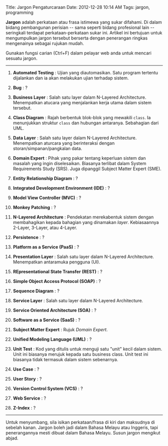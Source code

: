 Title: Jargon Pengaturcaraan
Date: 2012-12-28 10:14 AM
Tags: jargon, programming

**Jargon** adalah perkataan atau frasa istimewa yang sukar difahami. Di dalam bidang pembangunan perisian -- sama seperti bidang profesional lain -- seringkali terdapat perkataan-perkataan sukar ini. Artikel ini bertujuan untuk mengumpulkan jargon tersebut berserta dengan penerangan ringkas mengenainya sebagai rujukan mudah.

Gunakan fungsi carian (Ctrl+F) dalam pelayar web anda untuk mencari sesuatu jargon.
 
---

1. **Automated Testing** : Ujian yang diautomasikan. Satu program tertentu dijalankan dan ia akan melakukan ujian terhadap sistem. 

1. **Bug** : ?

1. **Business Layer** :  Salah satu layer dalam N-Layered Architecture. Menempatkan atucara yang menjalankan kerja utama dalam sistem tersebut.

1. **Class Diagram** : Rajah berbentuk blok-blok yang mewakili `class`. Ia menunjukkan struktur `class` dan hubungan antaranya. Sebahagian dari UML.

1. **Data Layer** :  Salah satu layer dalam N-Layered Architecture. Menempatkan aturcara yang berinteraksi dengan storan/simpanan/pangkalan data.

1. **Domain Expert** : Pihak yang pakar tentang keperluan sistem dan masalah yang ingin diselesaikan. Biasanya terlibat dalam System Requirements Study (SRS). Juga dipanggil Subject Matter Expert (SME).

1. **Entity Relationship Diagram** : ?

1. **Integrated Development Environment (IDE)** : ?

1. **Model View Controller (MVC)** : ?

1. **Monkey Patching** : ?

1. **N-Layered Architecture** : Pendekatan merekabentuk sistem dengan membahagikan kepada bahagian yang dinamakan _layer_. Kebiasaannya 2-Layer, 3-Layer, atau 4-Layer.

1. **Persistence** : ?

1. **Platform as a Service (PaaS)** : ?

1. **Presentation Layer** : Salah satu layer dalam N-Layered Architecture. Menempatkan antaramuka pengguna (UI).

1. **REpresentational State Transfer (REST)** : ?

1. **Simple Object Access Protocol (SOAP)** : ?

1. **Sequence Diagram** : ?

1. **Service Layer** :  Salah satu layer dalam N-Layered Architecture.

1. **Service Oriented Architecture (SOA)** : ?

1. **Software as a Service (SaaS)** : ?

1. **Subject Matter Expert** : Rujuk _Domain Expert_.

1. **Unified Modeling Language (UML)** : ?

1. **Unit Test** : Kod yang ditulis untuk menguji satu "unit" kecil dalam sistem. Unit ini biasanya merujuk kepada satu business class. Unit test ini biasanya tidak termasuk dalam sistem sebenarnya. 

1. **Use Case** : ?

1. **User Story** : ?

1. **Version Control System (VCS)** : ?

1. **Web Service** : ?

1. **Z-Index** : ?

---

Untuk menyumbang, sila isikan perkataan/frasa di kiri dan maksudnya di sebelah kanan. Jargon boleh jadi dalam Bahasa Melayu atau Inggeris, tapi penerangannya mesti dibuat dalam Bahasa Melayu. Susun jargon mengikut abjad.